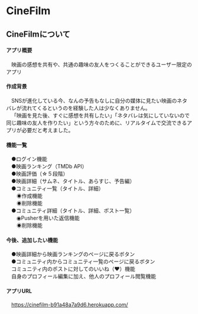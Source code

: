 # CineFilm

## CineFilmについて

#### アプリ概要<br />
&emsp;映画の感想を共有や、共通の趣味の友人をつくることができるユーザー限定のアプリ

#### 作成背景<br />
&emsp;SNSが進化している今、なんの予告もなしに自分の媒体に見たい映画のネタバレが流れてくるというのを経験した人は少なくありません。<br />
&emsp;「映画を見た後、すぐに感想を共有したい」「ネタバレは気にしていないので同じ趣味の友人を作りたい」という方々のために、リアルタイムで交流できるアプリが必要だと考えました。

#### 機能一覧<br />
&emsp;●ログイン機能<br />
&emsp;●映画ランキング（TMDb API）<br />
&emsp;●映画評価（☆５段階）<br />
&emsp;●映画詳細（サムネ、タイトル、あらすじ、予告編）<br />
&emsp;●コミュニティ一覧（タイトル、詳細）<br />
&emsp;&emsp;◉作成機能<br />
&emsp;&emsp;◉削除機能<br />
&emsp;●コミュニティ詳細（タイトル、詳細、ポスト一覧）<br />
&emsp;&emsp;◉Pusherを用いた返信機能<br />
&emsp;&emsp;◉削除機能

#### 今後、追加したい機能
&emsp;●映画詳細から映画ランキングのページに戻るボタン<br />
&emsp;●コミュニティ内からコミュニティ一覧のページに戻るボタン<br />
&emsp;コミュニティ内のポストに対してのいいね（♥）機能<br />
&emsp;自身のプロフィール編集に加え、他人のプロフィール閲覧機能

#### アプリURL<br />
&emsp;https://cinefilm-b91a48a7a9d6.herokuapp.com/
